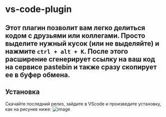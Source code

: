 # vs-code-plugin
## Этот плагин позволит вам легко делиться кодом с друзьями или коллегами. Просто выделите нужный кусок (или не выделяйте) и нажмите `ctrl + alt + K`. После этого расширение сгенерирует ссылку на ваш код на сервисе pastebin и также сразу скопирует ее в буфер обмена.

## Установка
Скачайте последний релиз, зайдите в VScode и произведите установку, как на рисунке ниже:
![image](https://user-images.githubusercontent.com/34279993/144670514-4874b8e8-c331-48a1-be71-ce67ec7b61cf.png)
